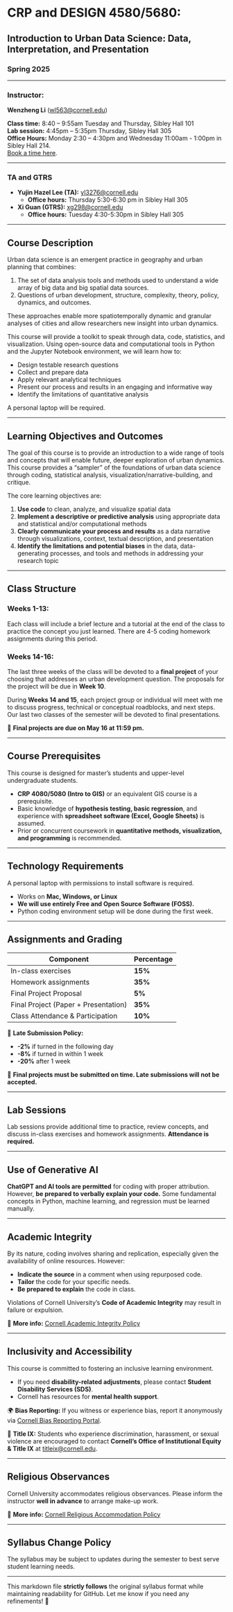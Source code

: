 # CRP and DESIGN 4580/5680:  

## Introduction to Urban Data Science: Data, Interpretation, and Presentation  

### Spring 2025  

---

### **Instructor:**  
**Wenzheng Li** ([wl563@cornell.edu](mailto:wl563@cornell.edu))  

**Class time:** 8:40 – 9:55am Tuesday and Thursday, Sibley Hall 101  
**Lab session:** 4:45pm – 5:35pm Thursday, Sibley Hall 305  
**Office Hours:** Monday 2:30 – 4:30pm and Wednesday 11:00am - 1:00pm in Sibley Hall 214.  
[Book a time here](https://docs.google.com/spreadsheets/d/1llOZHD-0r3ixPnX9oyu_nETox3C0MNI7Le5CCvWzXco/edit?usp=sharing).  

---

### **TA and GTRS**  
- **Yujin Hazel Lee (TA):** [yl3276@cornell.edu](mailto:yl3276@cornell.edu)  
  - **Office hours:** Thursday 5:30-6:30 pm in Sibley Hall 305  
- **Xi Guan (GTRS):** [xg298@cornell.edu](mailto:xg298@cornell.edu)  
  - **Office hours:** Tuesday 4:30-5:30pm in Sibley Hall 305  

---

## **Course Description**  

Urban data science is an emergent practice in geography and urban planning that combines:  
1) The set of data analysis tools and methods used to understand a wide array of big data and big spatial data sources.  
2) Questions of urban development, structure, complexity, theory, policy, dynamics, and outcomes.  

These approaches enable more spatiotemporally dynamic and granular analyses of cities and allow researchers new insight into urban dynamics.  

This course will provide a toolkit to speak through data, code, statistics, and visualization. Using open-source data and computational tools in Python and the Jupyter Notebook environment, we will learn how to:
- Design testable research questions  
- Collect and prepare data  
- Apply relevant analytical techniques  
- Present our process and results in an engaging and informative way  
- Identify the limitations of quantitative analysis  

A personal laptop will be required.  

---

## **Learning Objectives and Outcomes**  

The goal of this course is to provide an introduction to a wide range of tools and concepts that will enable future, deeper exploration of urban dynamics. This course provides a “sampler” of the foundations of urban data science through coding, statistical analysis, visualization/narrative-building, and critique.  

The core learning objectives are:  
1. **Use code** to clean, analyze, and visualize spatial data  
2. **Implement a descriptive or predictive analysis** using appropriate data and statistical and/or computational methods  
3. **Clearly communicate your process and results** as a data narrative through visualizations, context, textual description, and presentation  
4. **Identify the limitations and potential biases** in the data, data-generating processes, and tools and methods in addressing your research topic  

---

## **Class Structure**  

### **Weeks 1-13:**  
Each class will include a brief lecture and a tutorial at the end of the class to practice the concept you just learned. There are 4-5 coding homework assignments during this period.  

### **Weeks 14-16:**  
The last three weeks of the class will be devoted to a **final project** of your choosing that addresses an urban development question. The proposals for the project will be due in **Week 10**.  

During **Weeks 14 and 15**, each project group or individual will meet with me to discuss progress, technical or conceptual roadblocks, and next steps. Our last two classes of the semester will be devoted to final presentations.  

📅 **Final projects are due on May 16 at 11:59 pm.**  

---

## **Course Prerequisites**  

This course is designed for master’s students and upper-level undergraduate students.  

- **CRP 4080/5080 (Intro to GIS)** or an equivalent GIS course is a prerequisite.  
- Basic knowledge of **hypothesis testing, basic regression**, and experience with **spreadsheet software (Excel, Google Sheets)** is assumed.  
- Prior or concurrent coursework in **quantitative methods, visualization, and programming** is recommended.  

---

## **Technology Requirements**  

A personal laptop with permissions to install software is required.  
- Works on **Mac, Windows, or Linux**  
- **We will use entirely Free and Open Source Software (FOSS).**  
- Python coding environment setup will be done during the first week.  

---

## **Assignments and Grading**  

| Component                      | Percentage  |
|--------------------------------|------------|
| In-class exercises             | **15%**    |
| Homework assignments           | **35%**    |
| Final Project Proposal         | **5%**     |
| Final Project (Paper + Presentation) | **35%** |
| Class Attendance & Participation | **10%** |

🔔 **Late Submission Policy:**  
- **-2%** if turned in the following day  
- **-8%** if turned in within 1 week  
- **-20%** after 1 week  

🚫 **Final projects must be submitted on time. Late submissions will not be accepted.**  

---

## **Lab Sessions**  

Lab sessions provide additional time to practice, review concepts, and discuss in-class exercises and homework assignments. **Attendance is required.**  

---

## **Use of Generative AI**  

**ChatGPT and AI tools are permitted** for coding with proper attribution. However, **be prepared to verbally explain your code.** Some fundamental concepts in Python, machine learning, and regression must be learned manually.  

---

## **Academic Integrity**  

By its nature, coding involves sharing and replication, especially given the availability of online resources. However:  
- **Indicate the source** in a comment when using repurposed code.  
- **Tailor** the code for your specific needs.  
- **Be prepared to explain** the code in class.  

Violations of Cornell University’s **Code of Academic Integrity** may result in failure or expulsion.  

📖 **More info:** [Cornell Academic Integrity Policy](https://theuniversityfaculty.cornell.edu/dean/academic-integrity/code-of-academic-integrity/)  

---

## **Inclusivity and Accessibility**  

This course is committed to fostering an inclusive learning environment.  
- If you need **disability-related adjustments**, please contact **Student Disability Services (SDS)**.  
- Cornell has resources for **mental health support**.  

🌍 **Bias Reporting:** If you witness or experience bias, report it anonymously via [Cornell Bias Reporting Portal](https://diversity.cornell.edu/our-commitments/bias-reporting-cornell).  

📖 **Title IX:** Students who experience discrimination, harassment, or sexual violence are encouraged to contact **Cornell’s Office of Institutional Equity & Title IX** at [titleix@cornell.edu](mailto:titleix@cornell.edu).  

---

## **Religious Observances**  

Cornell University accommodates religious observances. Please inform the instructor **well in advance** to arrange make-up work.  

📖 **More info:** [Cornell Religious Accommodation Policy](https://titleix.cornell.edu/)  

---

## **Syllabus Change Policy**  

The syllabus may be subject to updates during the semester to best serve student learning needs.  

---

This markdown file **strictly follows** the original syllabus format while maintaining readability for GitHub. Let me know if you need any refinements! 🚀
